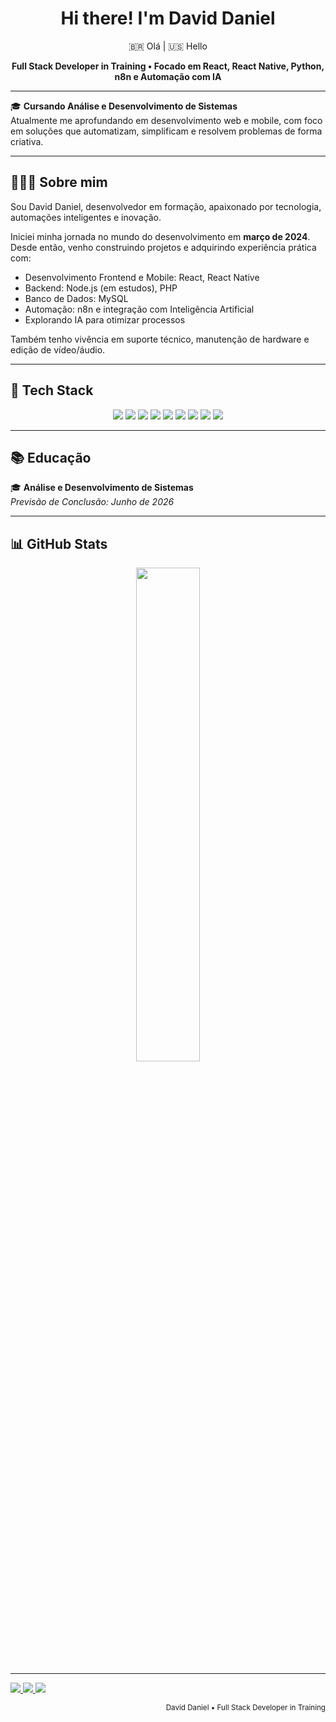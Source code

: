 <h1 align="center">Hi there! I'm David Daniel</h1>

<p align="center">
  🇧🇷 Olá | 🇺🇸 Hello
</p>

<p align="center">
  <strong>Full Stack Developer in Training • Focado em React, React Native, Python, n8n e Automação com IA</strong>
</p>

---

🎓 **Cursando Análise e Desenvolvimento de Sistemas**  
Atualmente me aprofundando em desenvolvimento web e mobile, com foco em soluções que automatizam, simplificam e resolvem problemas de forma criativa.

---

## 👨🏻‍💻 Sobre mim

Sou David Daniel, desenvolvedor em formação, apaixonado por tecnologia, automações inteligentes e inovação.

Iniciei minha jornada no mundo do desenvolvimento em **março de 2024**. Desde então, venho construindo projetos e adquirindo experiência prática com:

- Desenvolvimento Frontend e Mobile: React, React Native
- Backend: Node.js (em estudos), PHP
- Banco de Dados: MySQL
- Automação: n8n e integração com Inteligência Artificial
- Explorando IA para otimizar processos

Também tenho vivência em suporte técnico, manutenção de hardware e edição de vídeo/áudio.

---

## 🚀 Tech Stack

<p align="center">
  <img src="https://img.shields.io/badge/JavaScript-F7DF1E?style=flat&logo=javascript&logoColor=black" />
  <img src="https://img.shields.io/badge/React-20232A?style=flat&logo=react&logoColor=61DAFB" />
  <img src="https://img.shields.io/badge/React_Native-61DAFB?style=flat&logo=react&logoColor=white" />
  <img src="https://img.shields.io/badge/Python-3776AB?style=flat&logo=python&logoColor=white" />
  <img src="https://img.shields.io/badge/PHP-777BB4?style=flat&logo=php&logoColor=white" />
  <img src="https://img.shields.io/badge/MySQL-005C84?style=flat&logo=mysql&logoColor=white" />
  <img src="https://img.shields.io/badge/n8n-FF5622?style=flat&logo=n8n&logoColor=white" />
  <img src="https://img.shields.io/badge/Notion-000000?style=flat&logo=notion&logoColor=white" />
  <img src="https://img.shields.io/badge/Figma-F24E1E?style=flat&logo=figma&logoColor=white" />
</p>

---

## 📚 Educação

🎓 **Análise e Desenvolvimento de Sistemas**  
_Previsão de Conclusão: Junho de 2026_

---

## 📊 GitHub Stats

<div align="center">
  <img src="https://github-readme-stats.vercel.app/api/top-langs/?username=SEU-USUARIO-GITHUB&layout=compact&theme=radical" width="45%" />
</div>

---

<p align="left">
  <a href="https://www.linkedin.com/in/seu-linkedin/" target="_blank">
    <img src="https://www.linkedin.com/in/daviddanielbarcelos/" />
  </a>
  <a href="mailto:davidbarcelosdaniel@gmail.com">
    <img src="https://img.shields.io/badge/-Gmail-EA4335?style=flat&logo=gmail&logoColor=white" />
  </a>
  <a href="https://seuportfolio.com" target="_blank">
    <img src="https://img.shields.io/badge/-Portfólio-000000?style=flat&logo=vercel&logoColor=white" />
  </a>
</p>

<div align="right">
  <sub>David Daniel • Full Stack Developer in Training</sub>
</div>
